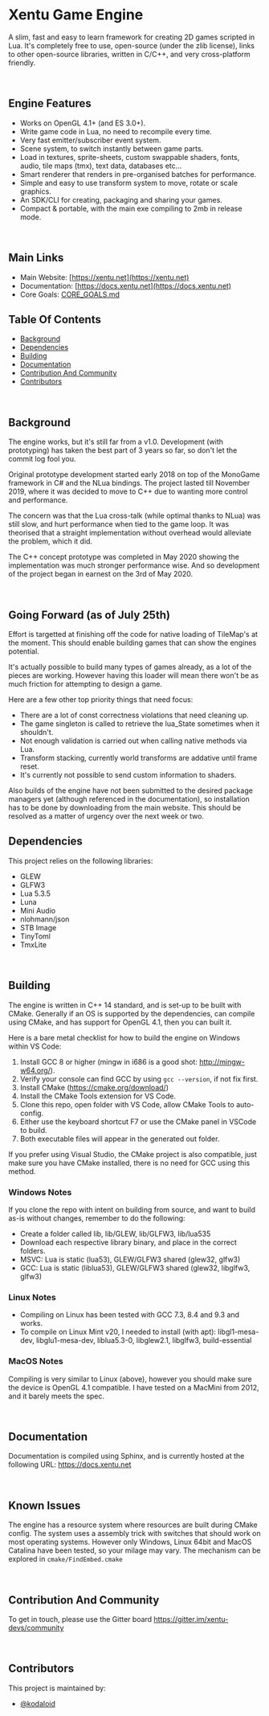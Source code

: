 # Xentu Game Engine

A slim, fast and easy to learn framework for creating 2D games scripted in Lua.
It's completely free to use, open-source (under the zlib license), links to other
open-source libraries, written in C/C++, and very cross-platform friendly.

<br />

## Engine Features

- Works on OpenGL 4.1+ (and ES 3.0+).
- Write game code in Lua, no need to recompile every time.
- Very fast emitter/subscriber event system.
- Scene system, to switch instantly between game parts.
- Load in textures, sprite-sheets, custom swappable shaders, fonts, audio, 
  tile maps (tmx), text data, databases etc...
- Smart renderer that renders in pre-organised batches for performance.
- Simple and easy to use transform system to move, rotate or scale graphics.
- An SDK/CLI for creating, packaging and sharing your games.
- Compact & portable, with the main exe compiling to 2mb in release mode.

<br />

## Main Links

- Main Website: [https://xentu.net](https://xentu.net)
- Documentation: [https://docs.xentu.net](https://docs.xentu.net)
- Core Goals: [CORE_GOALS.md](CORE_GOALS.md)

## Table Of Contents

- [Background](#background)
- [Dependencies](#dependencies)
- [Building](#building)
- [Documentation](#documentation)
- [Contribution And Community](#contribution-and-community)
- [Contributors](#contributors)

<br />

## Background

The engine works, but it's still far from a v1.0. Development (with prototyping)
has taken the best part of 3 years so far, so don't let the commit log fool you.

Original prototype development started early 2018 on top of the MonoGame framework
in C# and the NLua bindings. The project lasted till November 2019, where it was
decided to move to C++ due to wanting more control and performance.

The concern was that the Lua cross-talk (while optimal thanks to NLua) was still
slow, and hurt performance when tied to the game loop. It was theorised that a
straight implementation without overhead would alleviate the problem, which it
did.

The C++ concept prototype was completed in May 2020 showing the implementation was
much stronger performance wise. And so development of the project began in earnest
on the 3rd of May 2020.

<br />

## Going Forward (as of July 25th)

Effort is targetted at finishing off the code for native loading of TileMap's at 
the moment. This should enable building games that can show the engines potential.

It's actually possible to build many types of games already, as a lot of the
pieces are working. However having this loader will mean there won't be as much
friction for attempting to design a game.

Here are a few other top priority things that need focus:
- There are a lot of const correctness violations that need cleaning up.
- The game singleton is called to retrieve the lua_State sometimes when it shouldn't.
- Not enough validation is carried out when calling native methods via Lua.
- Transform stacking, currently world transforms are addative until frame reset.
- It's currently not possible to send custom information to shaders.

Also builds of the engine have not been submitted to the desired package managers
yet (although referenced in the documentation), so installation has to be done by
downloading from the main website. This should be resolved as a matter of urgency
over the next week or two.

## Dependencies

This project relies on the following libraries:

- GLEW
- GLFW3
- Lua 5.3.5
- Luna
- Mini Audio
- nlohmann/json
- STB Image
- TinyToml
- TmxLite

<br />

## Building

The engine is written in C++ 14 standard, and is set-up to be built with CMake.
Generally if an OS is supported by the dependencies, can compile using CMake,
and has support for OpenGL 4.1, then you can built it.

Here is a bare metal checklist for how to build the engine on Windows within VS Code:
1. Install GCC 8 or higher (mingw in i686 is a good shot: http://mingw-w64.org/).
2. Verify your console can find GCC by using `gcc --version`, if not fix first.
3. Install CMake (https://cmake.org/download/)
4. Install the CMake Tools extension for VS Code.
3. Clone this repo, open folder with VS Code, allow CMake Tools to auto-config.
4. Either use the keyboard shortcut F7 or use the CMake panel in VSCode to build.
5. Both executable files will appear in the generated out folder.

If you prefer using Visual Studio, the CMake project is also compatible, just 
make sure you have CMake installed, there is no need for GCC using this method.

### Windows Notes

If you clone the repo with intent on building from source, and want to build
as-is without changes, remember to do the following:
- Create a folder called lib, lib/GLEW, lib/GLFW3, lib/lua535
- Download each respective library binary, and place in the correct folders.
- MSVC: Lua is static (lua53), GLEW/GLFW3 shared (glew32, glfw3)
- GCC: Lua is static (liblua53), GLEW/GLFW3 shared (glew32, libglfw3, glfw3)

### Linux Notes

- Compiling on Linux has been tested with GCC 7.3, 8.4 and 9.3 and works.
- To compile on Linux Mint v20, I needed to install (with apt): libgl1-mesa-dev,
  libglu1-mesa-dev, liblua5.3-0, libglew2.1, libglfw3, build-essential

### MacOS Notes

Compiling is very similar to Linux (above), however you should make sure the 
device is OpenGL 4.1 compatible. I have tested on a MacMini from 2012, and it 
barely meets the spec.

<br />

## Documentation

Documentation is compiled using Sphinx, and is currently hosted at the following
URL: https://docs.xentu.net

<br />

## Known Issues

The engine has a resource system where resources are built during CMake config.
The system uses a assembly trick with switches that should work on most operating
systems. However only Windows, Linux 64bit and MacOS Catalina have been tested,
so your milage may vary. The mechanism can be explored in `cmake/FindEmbed.cmake`

<br />

## Contribution And Community

To get in touch, please use the Gitter board https://gitter.im/xentu-devs/community

<br />

## Contributors

This project is maintained by: 

* [@kodaloid](https://github.com/kodaloid)
